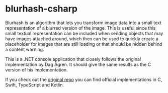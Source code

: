 # blurhash-csharp
Blurhash is an algorithm that lets you transform image data into a small text representation of a blurred version of the image. This is useful since this small textual representation can be included when sending objects that may have images attached around, which then can be used to quickly create a placeholder for images that are still loading or that should be hidden behind a content warning.

This is a .NET console application that closely follows the original implementation by Dag Ågren. It should give the same results as the C version of his implementation.

If you check out the [original repo](https://github.com/woltapp/blurhash) you can find official implementations in C, Swift, TypeScript and Kotlin.
